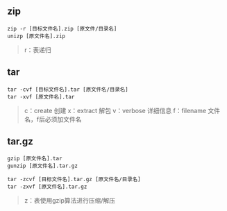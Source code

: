 ## zip

```shell
zip -r [目标文件名].zip [原文件/目录名]
unizp [原文件名].zip
```

> r：表递归

## tar

```shell
tar -cvf [目标文件名].tar [原文件名/目录名]
tar -xvf [原文件名].tar
```

> c：create 创建
> x：extract 解包
> v：verbose 详细信息
> f：filename 文件名，f后必须加文件名

## tar.gz

```shell
gzip [原文件名].tar
gunzip [原文件名].tar.gz
```

```shell
tar -zcvf [目标文件名].tar.gz [原文件名/目录名]
tar -zxvf [原文件名].tar.gz
```

> z：表使用gzip算法进行压缩/解压